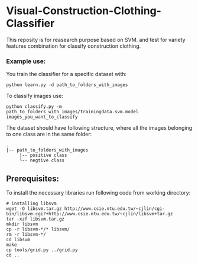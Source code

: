 # Visual-Construction-Clothing-Classifier

This reposity is for reasearch purpose based on SVM.
and test for variety features combination for classify construction clothing.

### Example use:
  
You train the classifier for a specific dataset with: 

    python learn.py -d path_to_folders_with_images

To classify images use:

    python classify.py -m path_to_folders_with_images/trainingdata.svm.model images_you_want_to_classify

The dataset should have following structure, where all the images belonging to one class are in the same folder:

    .
    |-- path_to_folders_with_images
         |-- positive class
         └-- negtive class 

## Prerequisites:

To install the necessary libraries run following code from working directory:

    # installing libsvm
    wget -O libsvm.tar.gz http://www.csie.ntu.edu.tw/~cjlin/cgi-bin/libsvm.cgi?+http://www.csie.ntu.edu.tw/~cjlin/libsvm+tar.gz
    tar -xzf libsvm.tar.gz
    mkdir libsvm
    cp -r libsvm-*/* libsvm/
    rm -r libsvm-*/
    cd libsvm
    make
    cp tools/grid.py ../grid.py
    cd ..
    

